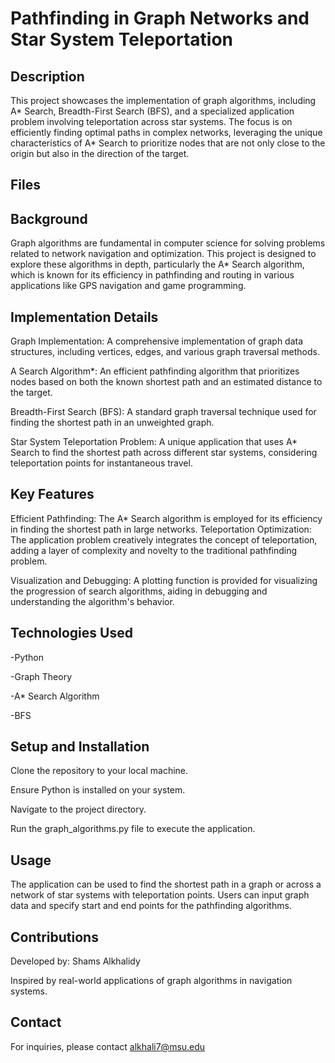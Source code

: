 # Pathfinding in Graph Networks and Star System Teleportation

## Description

This project showcases the implementation of graph algorithms, including A* Search, Breadth-First Search (BFS), and a specialized application problem involving teleportation across star systems. The focus is on efficiently finding optimal paths in complex networks, leveraging the unique characteristics of A* Search to prioritize nodes that are not only close to the origin but also in the direction of the target.

## Files

## Background

Graph algorithms are fundamental in computer science for solving problems related to network navigation and optimization. This project is designed to explore these algorithms in depth, particularly the A* Search algorithm, which is known for its efficiency in pathfinding and routing in various applications like GPS navigation and game programming.

## Implementation Details

Graph Implementation: A comprehensive implementation of graph data structures, including vertices, edges, and various graph traversal methods.

A Search Algorithm*: An efficient pathfinding algorithm that prioritizes nodes based on both the known shortest path and an estimated distance to the target.

Breadth-First Search (BFS): A standard graph traversal technique used for finding the shortest path in an unweighted graph.

Star System Teleportation Problem: A unique application that uses A* Search to find the shortest path across different star systems, considering teleportation points for instantaneous travel.

## Key Features

Efficient Pathfinding: The A* Search algorithm is employed for its efficiency in finding the shortest path in large networks.
Teleportation Optimization: The application problem creatively integrates the concept of teleportation, adding a layer of complexity and novelty to the traditional pathfinding problem.

Visualization and Debugging: A plotting function is provided for visualizing the progression of search algorithms, aiding in debugging and understanding the algorithm's behavior.

## Technologies Used

-Python

-Graph Theory

-A* Search Algorithm

-BFS

## Setup and Installation

Clone the repository to your local machine.

Ensure Python is installed on your system.

Navigate to the project directory.

Run the graph_algorithms.py file to execute the application.

## Usage

The application can be used to find the shortest path in a graph or across a network of star systems with teleportation points.
Users can input graph data and specify start and end points for the pathfinding algorithms.

## Contributions

Developed by: Shams Alkhalidy

Inspired by real-world applications of graph algorithms in navigation systems.

## Contact

For inquiries, please contact alkhali7@msu.edu
